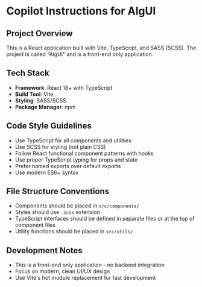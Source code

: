 # Copilot Instructions for AlgUI

<!-- Use this file to provide workspace-specific custom instructions to Copilot. For more details, visit https://code.visualstudio.com/docs/copilot/copilot-customization#_use-a-githubcopilotinstructionsmd-file -->

## Project Overview
This is a React application built with Vite, TypeScript, and SASS (SCSS). The project is called "AlgUI" and is a front-end only application.

## Tech Stack
- **Framework**: React 18+ with TypeScript
- **Build Tool**: Vite
- **Styling**: SASS/SCSS
- **Package Manager**: npm

## Code Style Guidelines
- Use TypeScript for all components and utilities
- Use SCSS for styling (not plain CSS)
- Follow React functional component patterns with hooks
- Use proper TypeScript typing for props and state
- Prefer named exports over default exports
- Use modern ES6+ syntax

## File Structure Conventions
- Components should be placed in `src/components/`
- Styles should use `.scss` extension
- TypeScript interfaces should be defined in separate files or at the top of component files
- Utility functions should be placed in `src/utils/`

## Development Notes
- This is a front-end only application - no backend integration
- Focus on modern, clean UI/UX design
- Use Vite's hot module replacement for fast development
